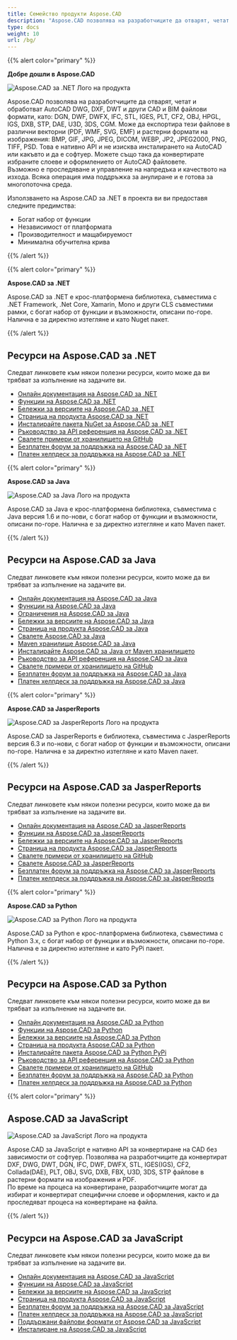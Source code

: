 ```yaml
---
title: Семейство продукти Aspose.CAD
description: "Aspose.CAD позволява на разработчиците да отварят, четат и обработват AutoCAD DWG, DXF, DWT и други CAD и BIM файлови формати, като: DGN, DWF, DWFX, IFC, STL, IGES, PLT, CF2, OBJ, HPGL, IGS, DXB, STP, DAE, U3D, 3DS, CGM"
type: docs
weight: 10
url: /bg/
---
```


{{% alert color="primary" %}}

**Добре дошли в Aspose.CAD**

![Aspose.CAD за .NET Лого на продукта](/cad/_assets/home_1.png)

Aspose.CAD позволява на разработчиците да отварят, четат и обработват AutoCAD DWG, DXF, DWT и други CAD и BIM файлови формати, като: DGN, DWF, DWFX, IFC, STL, IGES, PLT, CF2, OBJ, HPGL, IGS, DXB, STP, DAE, U3D, 3DS, CGM. Може да експортира тези файлове в различни векторни (PDF, WMF, SVG, EMF) и растерни формати на изображения: BMP, GIF, JPG, JPEG, DICOM, WEBP, JP2, JPEG2000, PNG, TIFF, PSD. Това е нативно API и не изисква инсталирането на AutoCAD или какъвто и да е софтуер. Можете също така да конвертирате избраните слоеве и оформлението от AutoCAD файловете.  
Възможно е проследяване и управление на напредъка и качеството на изхода. Всяка операция има поддръжка за анулиране и е готова за многопоточна среда.

Използването на Aspose.CAD за .NET в проекта ви ви предоставя следните предимства:

- Богат набор от функции
- Независимост от платформата
- Производителност и мащабируемост
- Минимална обучителна крива

{{% /alert %}}

{{% alert color="primary" %}}

**Aspose.CAD за .NET**

Aspose.CAD за .NET е крос-платформена библиотека, съвместима с .NET Framework, .Net Core, Xamarin, Mono и други CLS съвместими рамки, с богат набор от функции и възможности, описани по-горе. Налична е за директно изтегляне и като Nuget пакет.

{{% /alert %}}

## **Ресурси на Aspose.CAD за .NET**

Следват линковете към някои полезни ресурси, които може да ви трябват за изпълнение на задачите ви.

- [Онлайн документация на Aspose.CAD за .NET](/cad/bg/net/)
- [Функции на Aspose.CAD за .NET](/cad/bg/net/product-overview/#advanced-api-features)
- [Бележки за версиите на Aspose.CAD за .NET](https://releases.aspose.com/cad/net/release-notes/)
- [Страница на продукта Aspose.CAD за .NET](https://products.aspose.com/cad/net/)
- [Инсталирайте пакета NuGet за Aspose.CAD за .NET](https://www.nuget.org/packages/Aspose.CAD/)
- [Ръководство за API референция на Aspose.CAD за .NET](https://reference.aspose.com/cad/net)
- [Свалете примери от хранилището на GitHub](https://github.com/aspose-cad/Aspose.CAD-for-.NET)
- [Безплатен форум за поддръжка на Aspose.CAD за .NET](https://forum.aspose.com/c/cad/19)
- [Платен хелпдеск за поддръжка на Aspose.CAD за .NET](https://helpdesk.aspose.com/)

{{% alert color="primary" %}}

**Aspose.CAD за Java**

![Aspose.CAD за Java Лого на продукта](/cad/_assets/home_2.png)

Aspose.CAD за Java е крос-платформена библиотека, съвместима с Java версия 1.6 и по-нови, с богат набор от функции и възможности, описани по-горе. Налична е за директно изтегляне и като Maven пакет.

{{% /alert %}}

## **Ресурси на Aspose.CAD за Java**

Следват линковете към някои полезни ресурси, които може да ви трябват за изпълнение на задачите ви.

- [Онлайн документация на Aspose.CAD за Java](/cad/bg/java/)
- [Функции на Aspose.CAD за Java](/cad/bg/java/product-overview/#advanced-api-features)
- [Ограничения на Aspose.CAD за Java](/cad/bg/java/product-overview/#not-yet-supported)
- [Бележки за версиите на Aspose.CAD за Java](https://releases.aspose.com/cad/java/release-notes/)
- [Страница на продукта Aspose.CAD за Java](https://products.aspose.com/cad/java/)
- [Свалете Aspose.CAD за Java](https://releases.aspose.com/cad/java/)
- [Maven хранилище Aspose.CAD за Java](https://releases.aspose.com/java/repo/com/aspose/aspose-cad/)
- [Инсталирайте Aspose.CAD за Java от Maven хранилището](/cad/bg/java/installation/)
- [Ръководство за API референция на Aspose.CAD за Java](https://reference.aspose.com/cad/java)
- [Свалете примери от хранилището на GitHub](https://github.com/aspose-cad/Aspose.CAD-for-Java)
- [Безплатен форум за поддръжка на Aspose.CAD за Java](https://forum.aspose.com/c/cad/19)
- [Платен хелпдеск за поддръжка на Aspose.CAD за Java](https://helpdesk.aspose.com/)

{{% alert color="primary" %}}

**Aspose.CAD за JasperReports**

![Aspose.CAD за JasperReports Лого на продукта](/cad/_assets/home_3.png)

Aspose.CAD за JasperReports е библиотека, съвместима с JasperReports версия 6.3 и по-нови, с богат набор от функции и възможности, описани по-горе. Налична е за директно изтегляне и като Maven пакет.

{{% /alert %}}

## **Ресурси на Aspose.CAD за JasperReports**

Следват линковете към някои полезни ресурси, които може да ви трябват за изпълнение на задачите ви.

- [Онлайн документация на Aspose.CAD за JasperReports](/cad/bg/jasperreports/)
- [Функции на Aspose.CAD за JasperReports](/cad/bg/jasperreports/features-overview/)
- [Бележки за версиите на Aspose.CAD за JasperReports](https://releases.aspose.com/cad/jasperreports/release-notes/)
- [Страница на продукта Aspose.CAD за JasperReports](https://products.aspose.com/cad/jasperreports/)
- [Свалете примери от хранилището на GitHub](https://github.com/aspose-cad/Aspose.CAD-for-JasperReports)
- [Свалете Aspose.CAD за JasperReports](https://downloads.aspose.com/cad/jasperreports)
- [Безплатен форум за поддръжка на Aspose.CAD за JasperReports](https://forum.aspose.com/c/cad/19)
- [Платен хелпдеск за поддръжка на Aspose.CAD за JasperReports](https://helpdesk.aspose.com/)

{{% alert color="primary" %}}

**Aspose.CAD за Python**

![Aspose.CAD за Python Лого на продукта](/cad/_assets/home_4.png)

Aspose.CAD за Python е крос-платформена библиотека, съвместима с Python 3.x, с богат набор от функции и възможности, описани по-горе. Налична е за директно изтегляне и като PyPi пакет.

{{% /alert %}}

## **Ресурси на Aspose.CAD за Python**

Следват линковете към някои полезни ресурси, които може да ви трябват за изпълнение на задачите ви.

- [Онлайн документация на Aspose.CAD за Python](/cad/python-net/)
- [Функции на Aspose.CAD за Python](/cad/python-net/product-overview/#advanced-api-features)
- [Бележки за версиите на Aspose.CAD за Python](https://releases.aspose.com/cad/python-net/release-notes/)
- [Страница на продукта Aspose.CAD за Python](https://products.aspose.com/cad/python-net/)
- [Инсталирайте пакета Aspose.CAD за Python PyPi](https://pypi.org/project/aspose-cad/)
- [Ръководство за API референция на Aspose.CAD за Python](https://reference.aspose.com/cad/python-net)
- [Свалете примери от хранилището на GitHub](https://github.com/aspose-cad/Aspose.CAD-for-Python)
- [Безплатен форум за поддръжка на Aspose.CAD за Python](https://forum.aspose.com/c/cad/19)
- [Платен хелпдеск за поддръжка на Aspose.CAD за Python](https://helpdesk.aspose.com/)

{{% alert color="primary" %}}

## **Aspose.CAD за JavaScript**

![Aspose.CAD за JavaScript Лого на продукта](/cad/_assets/home_5.png)

Aspose.CAD за JavaScript е нативно API за конвертиране на CAD без зависимости от софтуер. Позволява на разработчиците да конвертират DXF, DWG, DWT, DGN, IFC, DWF, DWFX, STL, IGES(IGS), CF2, Collada(DAE), PLT, OBJ, SVG, DXB, FBX, U3D, 3DS, STP файлове в растерни формати на изображения и PDF.  
По време на процеса на конвертиране, разработчиците могат да избират и конвертират специфични слоеве и оформления, както и да проследяват процеса на конвертиране на файла.

{{% /alert %}}

## **Ресурси на Aspose.CAD за JavaScript**

Следват линковете към някои полезни ресурси, които може да ви трябват за изпълнение на задачите ви.

- [Онлайн документация на Aspose.CAD за JavaScript](/cad/javascript-net/)
- [Функции на Aspose.CAD за JavaScript](/cad/javascript-net/features/)
- [Бележки за версиите на Aspose.CAD за JavaScript](https://releases.aspose.com/cad/javascript-net/release-notes/)
- [Страница на продукта Aspose.CAD за JavaScript](https://products.aspose.com/cad/javascript-net/)
- [Безплатен форум за поддръжка на Aspose.CAD за JavaScript](https://forum.aspose.com/c/cad/19)
- [Платен хелпдеск за поддръжка на Aspose.CAD за JavaScript](https://helpdesk.aspose.com/)
- [Поддържани файлови формати от Aspose.CAD за JavaScript](/cad/javascript-net/supported-file-formats/)
- [Инсталиране на Aspose.CAD за JavaScript](/cad/javascript-net/installation/)
